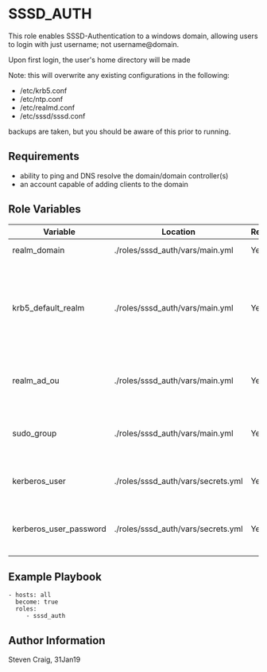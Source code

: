 SSSD_AUTH
=========

This role enables SSSD-Authentication to a windows domain, allowing users to login with just username; not username@domain.

Upon first login, the user's home directory will be made

Note: this will overwrite any existing configurations in the following:
- /etc/krb5.conf
- /etc/ntp.conf 
- /etc/realmd.conf
- /etc/sssd/sssd.conf

backups are taken, but you should be aware of this prior to running.

Requirements
------------

- ability to ping and DNS resolve the domain/domain controller(s)
- an account capable of adding clients to the domain

Role Variables
--------------

| Variable  | Location | Required | Default | Description
| ------------- | ------------- | ------------- | ------------- | ------------- |
| realm_domain  | ./roles/sssd_auth/vars/main.yml | Yes  | N/A | used to hold your domain |
| krb5_default_realm  | ./roles/sssd_auth/vars/main.yml | Yes  | N/A | where the kerberos authentication occurs (typically same as realm_domain). Must be in all CAPS. |
| realm_ad_ou | ./roles/sssd_auth/vars/main.yml |Yes | N/A | the OU or CN (in LDAP form) to place the PC when joined to the domain |
| sudo_group | ./roles/sssd_auth/vars/main.yml |Yes | N/A | Adds the specified group to allow the ability to sudo|
| kerberos_user | ./roles/sssd_auth/vars/secrets.yml | Yes | N/A | The user that can add computers to the domain |
| kerberos_user_password | ./roles/sssd_auth/vars/secrets.yml | Yes | N/A | The password of the user that can add computers to the domain |


Example Playbook
----------------

    - hosts: all
      become: true
      roles:
         - sssd_auth

Author Information
------------------

Steven Craig, 31Jan19
